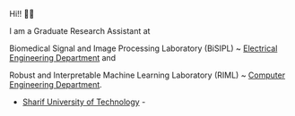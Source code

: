 Hi!! 👋🏻

I am a Graduate Research Assistant at

Biomedical Signal and Image Processing Laboratory (BiSIPL) ~ [Electrical Engineering Department](https://www.ee.sharif.edu/) and

Robust and Interpretable Machine Learning Laboratory (RIML) ~ [Computer Engineering Department](https://ce.sharif.edu/). 

- [Sharif University of Technology](https://en.sharif.edu/) -

<!---
a-fsh-r/a-fsh-r is a ✨ special ✨ repository because its `README.md` (this file) appears on your GitHub profile.
You can click the Preview link to take a look at your changes.
--->
